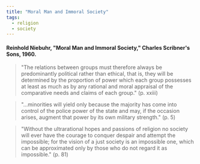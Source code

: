 ```yaml
---
title: "Moral Man and Immoral Society"
tags:
  - religion
  - society
---
```


#### Reinhold Niebuhr, "Moral Man and Immoral Society," Charles Scribner's Sons, 1960.

> "The relations between groups must therefore always be predominantly political rather than ethical, that is, they will be determined by the proportion of power which each group possesses at least as much as by any rational and moral appraisal of the comparative needs and claims of each group." (p. xxiii)

> "...minorities will yield only because the majority has come into control of the police power of the state and may, if the occasion arises, augment that power by its own military strength." (p. 5)

> "Without the ultrarational hopes and passions of religion no society will ever have the courage to conquer despair and attempt the impossible; for the vision of a just society is an impossible one, which can be approximated only by those who do not regard it as impossible." (p. 81)
